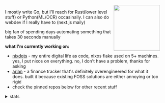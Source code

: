 <img src="https://i.imgur.com/Wko0YCY.png" align="right" width="150">

I mostly write Go, but I'll reach for Rust(lower level stuff) or Python(ML/OCR) occasinally. I can also do webdev if I really have to (next.js maily)

big fan of spending days automating something that takes 30 seconds manually

**what I'm currently working on:**
- [nixdots](https://github.com/xhos/nixdots) - my entire digital life as code, nixos flake used on 5+ machines. yes, I put nixos on everything. no, I don't have a problem, thanks for asking
- [arian](https://github.com/xhos/ariand) - a finance tracker that's definitely overengineered for what it does. built it because existing FOSS solutions are either annoying or too rigid
- check the pinned repos below for other recent stuff

<details>
<summary>stats</summary>
<br>
<div align="center" style="display: flex; justify-content: center;">
    <img height="180px" src="https://github-readme-stats.vercel.app/api?username=xhos&theme=tokyonight&show_icons=true&hide_border=true&count_private=true"/>
    <img height="180px" src="https://github-readme-stats.vercel.app/api/top-langs/?username=xhos&theme=tokyonight&show_icons=true&hide_border=true&layout=compact"/>
</div>
</details>
